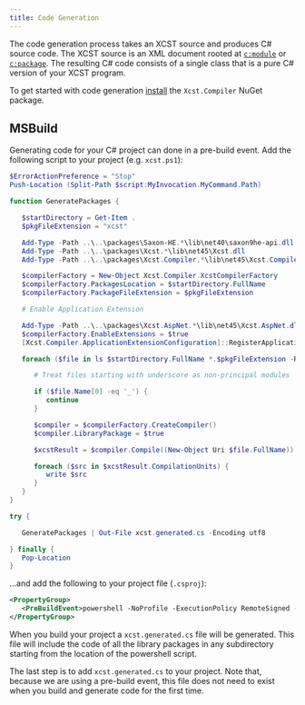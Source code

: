 ```yaml
---
title: Code Generation
---
```


The code generation process takes an XCST source and produces C# source code. The XCST source is an XML document rooted at [`c:module`](../c/module.html) or [`c:package`](../c/package.html). The resulting C# code consists of a single class that is a pure C# version of your XCST program.

To get started with code generation [install](installing.html) the `Xcst.Compiler` NuGet package.

## MSBuild

Generating code for your C# project can done in a pre-build event. Add the following script to your project (e.g. `xcst.ps1`):

```powershell
$ErrorActionPreference = "Stop"
Push-Location (Split-Path $script:MyInvocation.MyCommand.Path)

function GeneratePackages {

   $startDirectory = Get-Item .
   $pkgFileExtension = "xcst"

   Add-Type -Path ..\..\packages\Saxon-HE.*\lib\net40\saxon9he-api.dll
   Add-Type -Path ..\..\packages\Xcst.*\lib\net45\Xcst.dll
   Add-Type -Path ..\..\packages\Xcst.Compiler.*\lib\net45\Xcst.Compiler.dll

   $compilerFactory = New-Object Xcst.Compiler.XcstCompilerFactory
   $compilerFactory.PackagesLocation = $startDirectory.FullName
   $compilerFactory.PackageFileExtension = $pkgFileExtension

   # Enable Application Extension

   Add-Type -Path ..\..\packages\Xcst.AspNet.*\lib\net45\Xcst.AspNet.dll
   $compilerFactory.EnableExtensions = $true
   [Xcst.Compiler.ApplicationExtensionConfiguration]::RegisterApplicationExtension($compilerFactory)

   foreach ($file in ls $startDirectory.FullName *.$pkgFileExtension -Recurse) {

      # Treat files starting with underscore as non-principal modules

      if ($file.Name[0] -eq '_') {
         continue
      }

      $compiler = $compilerFactory.CreateCompiler()
      $compiler.LibraryPackage = $true

      $xcstResult = $compiler.Compile((New-Object Uri $file.FullName))

      foreach ($src in $xcstResult.CompilationUnits) {
         write $src
      }
   }
}

try {

   GeneratePackages | Out-File xcst.generated.cs -Encoding utf8

} finally {
   Pop-Location
}
```

...and add the following to your project file (`.csproj`):

```xml
<PropertyGroup>
   <PreBuildEvent>powershell -NoProfile -ExecutionPolicy RemoteSigned -File $(ProjectDir)\xcst.ps1</PreBuildEvent>
</PropertyGroup>
```

When you build your project a `xcst.generated.cs` file will be generated. This file will include the code of all the library packages in any subdirectory starting from the location of the powershell script.

The last step is to add `xcst.generated.cs` to your project. Note that, because we are using a pre-build event, this file does not need to exist when you build and generate code for the first time.
